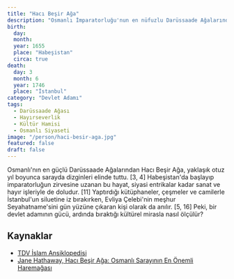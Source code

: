 ```yaml
---
title: "Hacı Beşir Ağa"
description: "Osmanlı İmparatorluğu'nun en nüfuzlu Darüssaade Ağalarından, siyasetçi, kültür hamisi ve hayırsever."
birth:
  day:
  month:
  year: 1655
  place: "Habeşistan"
  circa: true
death:
  day: 3
  month: 6
  year: 1746
  place: "İstanbul"
category: "Devlet Adamı"
tags:
  - Darüssaade Ağası
  - Hayırseverlik
  - Kültür Hamisi
  - Osmanlı Siyaseti
image: "/person/haci-besir-aga.jpg"
featured: false
draft: false
---
```


Osmanlı'nın en güçlü Darüssaade Ağalarından Hacı Beşir Ağa, yaklaşık otuz yıl boyunca sarayda dizginleri elinde tuttu. [3, 4] Habeşistan'da başlayıp imparatorluğun zirvesine uzanan bu hayat, siyasi entrikalar kadar sanat ve hayır işleriyle de doludur. [11] Yaptırdığı kütüphaneler, çeşmeler ve camilerle İstanbul'un siluetine iz bırakırken, Evliya Çelebi'nin meşhur Seyahatname'sini gün yüzüne çıkaran kişi olarak da anılır. [5, 16] Peki, bir devlet adamının gücü, ardında bıraktığı kültürel mirasla nasıl ölçülür?

## Kaynaklar

- [TDV İslam Ansiklopedisi](https://islamansiklopedisi.org.tr/besir-aga-haci)
- [Jane Hathaway, Hacı Beşir Ağa: Osmanlı Sarayının En Önemli Haremağası](https://www.kitapyurdu.com/kitap/haci-besir-aga-osmanli-sarayinin-en-onemli-haremagasi/368812.html)